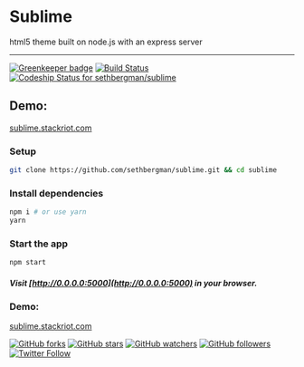 # Sublime

html5 theme built on node.js with an express server

--------------------------------------------------------------------------------

[![Greenkeeper badge](https://badges.greenkeeper.io/sethbergman/sublime.svg)](https://greenkeeper.io/)
[![Build Status](https://travis-ci.org/sethbergman/sublime.svg?branch=master)](https://travis-ci.org/sethbergman/sublime)
[ ![Codeship Status for sethbergman/sublime](https://app.codeship.com/projects/f0264f50-de5a-0135-fb77-3a73794eed9d/status?branch=master)](https://app.codeship.com/projects/266140)


## Demo:

[sublime.stackriot.com](//sublime.stackriot.com)

### Setup

```sh
git clone https://github.com/sethbergman/sublime.git && cd sublime
```

### Install dependencies

```sh
npm i # or use yarn
yarn
```

### Start the app

```sh
npm start
```

##### Visit [http://0.0.0.0:5000](http://0.0.0.0:5000) in your browser.

### Demo:

[sublime.stackriot.com](//sublime.stackriot.com)

[![GitHub forks](https://img.shields.io/github/forks/sethbergman/sublime.svg?style=social&label=Fork)](https://github.com/sethbergman/sublime)
[![GitHub stars](https://img.shields.io/github/stars/sethbergman/sublime.svg?style=social&label=Stars)](https://github.com/sethbergman/sublime)
[![GitHub watchers](https://img.shields.io/github/watchers/sethbergman/sublime.svg?style=social&label=Watch)](https://github.com/sethbergman/sublime)
[![GitHub followers](https://img.shields.io/github/followers/sethbergman.svg?style=social&label=Follow)](https://github.com/sethbergman)
[![Twitter Follow](https://img.shields.io/twitter/follow/seth_bergman.svg?style=social&label=Follow)](https://twitter.com/seth_bergman)
